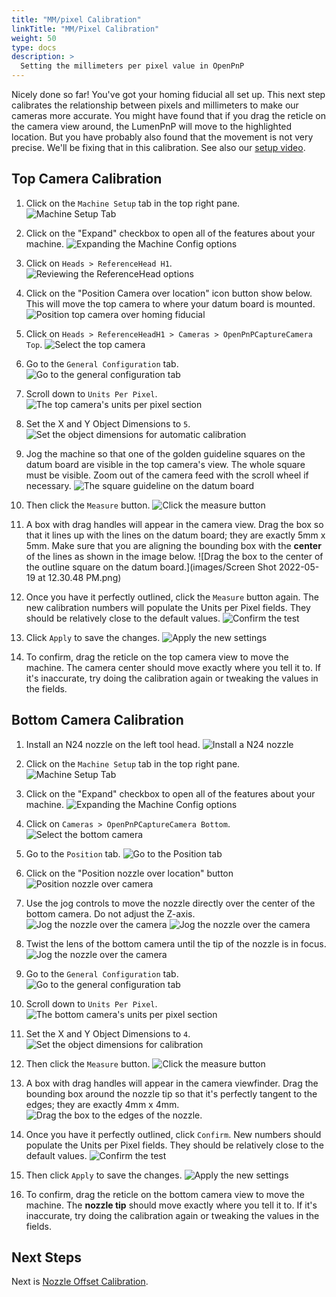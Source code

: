 ```yaml
---
title: "MM/pixel Calibration"
linkTitle: "MM/Pixel Calibration"
weight: 50
type: docs
description: >
  Setting the millimeters per pixel value in OpenPnP
---
```


Nicely done so far! You've got your homing fiducial all set up. This next step calibrates the relationship between pixels and millimeters to make our cameras more accurate. You might have found that if you drag the reticle on the camera view around, the LumenPnP will move to the highlighted location. But you have probably also found that the movement is not very precise. We'll be fixing that in this calibration. See also our [setup video](https://youtube.com/watch?v=CSnczX6VJ7M&si=EnSIkaIECMiOmarE&t=1030).

## Top Camera Calibration

1. Click on the `Machine Setup` tab in the top right pane.
  ![Machine Setup Tab](images/Machine-Setup-Tab-3.png)

2. Click on the "Expand" checkbox to open all of the features about your machine.
  ![Expanding the Machine Config options](images/Expand-Checkbox-3.png)

3. Click on `Heads > ReferenceHead H1`.
  ![Reviewing the ReferenceHead options](images/Select-Reference-Head-H1.png)

4. Click on the "Position Camera over location" icon button show below. This will move the top camera to where your datum board is mounted.
  ![Position top camera over homing fiducial](images/Position-camera-over-homing-fiducial.png)

5. Click on `Heads > ReferenceHeadH1 > Cameras > OpenPnPCaptureCamera Top`.
  ![Select the top camera](images/select-top-camera.png)

6. Go to the `General Configuration` tab.
  ![Go to the general configuration tab](images/general-configuration-tab.png)

7. Scroll down to `Units Per Pixel`.
  ![The top camera's units per pixel section](images/units-per-pixel-section.png)

8. Set the X and Y Object Dimensions to `5`.
  ![Set the object dimensions for automatic calibration](images/set-object-dimensions.png)

9. Jog the machine so that one of the golden guideline squares on the datum board are visible in the top camera's view. The whole square must be visible. Zoom out of the camera feed with the scroll wheel if necessary.
  ![The square guideline on the datum board](images/units-per-pixel-square-on-datum.png)

10. Then click the `Measure` button.
  ![Click the measure button](images/click-measure-button.png)

11. A box with drag handles will appear in the camera view. Drag the box so that it lines up with the lines on the datum board; they are exactly 5mm x 5mm. Make sure that you are aligning the bounding box with the **center** of the lines as shown in the image below.
  ![Drag the box to the center of the outline square on the datum board.](images/Screen Shot 2022-05-19 at 12.30.48 PM.png)

12. Once you have it perfectly outlined, click the `Measure` button again. The new calibration numbers will populate the Units per Pixel fields. They should be relatively close to the default values.
  ![Confirm the test](images/confirm-pixel-per-mm.png)

13. Click `Apply` to save the changes.
  ![Apply the new settings](images/apply-pixel-per-mm-settings.png)

14. To confirm, drag the reticle on the top camera view to move the machine. The camera center should move exactly where you tell it to. If it's inaccurate, try doing the calibration again or tweaking the values in the fields.

## Bottom Camera Calibration

1. Install an N24 nozzle on the left tool head.
  ![Install a N24 nozzle](images/n24-nozzle-attached.png)

2. Click on the `Machine Setup` tab in the top right pane.
  ![Machine Setup Tab](images/Machine-Setup-Tab-3.png)

3. Click on the "Expand" checkbox to open all of the features about your machine.
  ![Expanding the Machine Config options](images/Expand-Checkbox-3.png)

4. Click on `Cameras > OpenPnPCaptureCamera Bottom`.
   ![Select the bottom camera](images/select-bottom-camera.png)

5. Go to the `Position` tab.
   ![Go to the Position tab](images/bottom-position-tab.png)

6. Click on the "Position nozzle over location" button
   ![Position nozzle over camera](images/position-nozzle-over-camera.png)

7. Use the jog controls to move the nozzle directly over the center of the bottom camera. Do not adjust the Z-axis.
   ![Jog the nozzle over the camera](images/jog-controls-bottom.png)
   ![Jog the nozzle over the camera](images/jogging-finished.png)

8. Twist the lens of the bottom camera until the tip of the nozzle is in focus.
   ![Jog the nozzle over the camera](images/in-focus-nozzle.png)

9. Go to the `General Configuration` tab.
   ![Go to the general configuration tab](images/general-configuration-bottom-tab.png)

10. Scroll down to `Units Per Pixel`.
   ![The bottom camera's units per pixel section](images/units-per-pixel-section-bottom.png)

11. Set the X and Y Object Dimensions to `4`.
  ![Set the object dimensions for calibration](images/set-object-dimensions-bottom.png)

12. Then click the `Measure` button.
  ![Click the measure button](images/click-measure-bottom.png)

13. A box with drag handles will appear in the camera viewfinder. Drag the bounding box around the nozzle tip so that it's perfectly tangent to the edges; they are exactly 4mm x 4mm.
  ![Drag the box to the edges of the nozzle.](images/measure-nozzle-mm-per-px.png)

14. Once you have it perfectly outlined, click `Confirm`. New numbers should populate the Units per Pixel fields. They should be relatively close to the default values.
  ![Confirm the test](images/confirm-pixel-per-mm-bottom.png)

15. Then click `Apply` to save the changes.
  ![Apply the new settings](images/apply-pixel-per-mm-settings-bottom.png)

16. To confirm, drag the reticle on the bottom camera view to move the machine. The **nozzle tip** should move exactly where you tell it to. If it's inaccurate, try doing the calibration again or tweaking the values in the fields.

## Next Steps

Next is [Nozzle Offset Calibration](../6-nozzle-offset/index.md).
